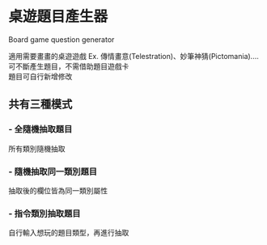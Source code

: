 # 桌遊題目產生器
Board game question generator

適用需要畫畫的桌遊遊戲 Ex. 傳情畫意(Telestration)、妙筆神猜(Pictomania)....<br>
可不斷產生題目，不需借助題目遊戲卡<br>
題目可自行新增修改<br>

## 共有三種模式

### - 全隨機抽取題目

所有類別隨機抽取

### - 隨機抽取同一類別題目

抽取後的欄位皆為同一類別屬性

### - 指令類別抽取題目

自行輸入想玩的題目類型，再進行抽取
